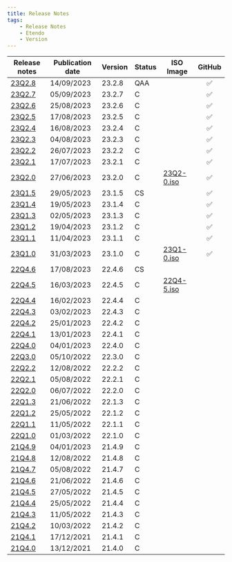 ```yaml
---
title: Release Notes
tags:
    - Release Notes
    - Etendo
    - Version
---
```


| Release notes | Publication date | Version | Status | ISO Image | GitHub |
| ---           | ---              | ---     | ---    | ---       | :---:  |
| [23Q2.8](/whats-new/release-notes/etendo-classic/versions/23Q2-8) | 14/09/2023 | 23.2.8 | QAA	| | :white_check_mark:|
| [23Q2.7](/whats-new/release-notes/etendo-classic/versions/23Q2-7) | 05/09/2023 | 23.2.7 | C	| | :white_check_mark:|
| [23Q2.6](/whats-new/release-notes/etendo-classic/versions/23Q2-6) | 25/08/2023 | 23.2.6 | C	| | :white_check_mark:|
| [23Q2.5](/whats-new/release-notes/etendo-classic/versions/23Q2-5) | 17/08/2023 | 23.2.5 | C	| | :white_check_mark:|
| [23Q2.4](/whats-new/release-notes/etendo-classic/versions/23Q2-4) | 16/08/2023 | 23.2.4 | C	| | :white_check_mark:|
| [23Q2.3](/whats-new/release-notes/etendo-classic/versions/23Q2-3) | 04/08/2023 | 23.2.3 | C	| | :white_check_mark:|
| [23Q2.2](/whats-new/release-notes/etendo-classic/versions/23Q2-2) | 26/07/2023 | 23.2.2 | C	| | :white_check_mark:|
| [23Q2.1](/whats-new/release-notes/etendo-classic/versions/23Q2-1) | 17/07/2023 | 23.2.1 | C  	| | :white_check_mark:|
| [23Q2.0](/whats-new/release-notes/etendo-classic/versions/23Q2-0) | 27/06/2023 | 23.2.0 | C	| [23Q2-0.iso](https://etendo-appliances.s3.eu-west-1.amazonaws.com/etendo/iso/etendo-23Q2.0.iso)| :white_check_mark:|
| [23Q1.5](/whats-new/release-notes/etendo-classic/versions/23Q1-5) | 29/05/2023 | 23.1.5 | CS 	| | :white_check_mark:|
| [23Q1.4](/whats-new/release-notes/etendo-classic/versions/23Q1-4) | 19/05/2023 | 23.1.4 | C 	| | :white_check_mark:|
| [23Q1.3](/whats-new/release-notes/etendo-classic/versions/23Q1-3) | 02/05/2023 | 23.1.3 | C 	| | :white_check_mark:|
| [23Q1.2](/whats-new/release-notes/etendo-classic/versions/23Q1-2) | 19/04/2023 | 23.1.2 | C	| | :white_check_mark:|
| [23Q1.1](/whats-new/release-notes/etendo-classic/versions/23Q1-1) | 11/04/2023 | 23.1.1 | C  	| | :white_check_mark:|
| [23Q1.0](/whats-new/release-notes/etendo-classic/versions/23Q1-0) | 31/03/2023 | 23.1.0 | C  	| [23Q1-0.iso](https://etendo-appliances.s3.eu-west-1.amazonaws.com/etendo/iso/etendo-23Q1.3.iso) | :white_check_mark:| 
| [22Q4.6](/whats-new/release-notes/etendo-classic/versions/22Q4-6) | 17/08/2023 | 22.4.6 | CS  | | |
| [22Q4.5](/whats-new/release-notes/etendo-classic/versions/22Q4-5) | 16/03/2023 | 22.4.5 | C  | [22Q4-5.iso](https://etendo-appliances.s3.eu-west-1.amazonaws.com/etendo/iso/etendo-22Q4-5.iso)| |
| [22Q4.4](/whats-new/release-notes/etendo-classic/versions/22Q4-4) | 16/02/2023 | 22.4.4 | C   | | |
| [22Q4.3](/whats-new/release-notes/etendo-classic/versions/22Q4-3) | 03/02/2023 | 22.4.3 | C   | | |
| [22Q4.2](/whats-new/release-notes/etendo-classic/versions/22Q4-2) | 25/01/2023 | 22.4.2 | C   | | |
| [22Q4.1](/whats-new/release-notes/etendo-classic/versions/22Q4-1) | 13/01/2023 | 22.4.1 | C   | | |
| [22Q4.0](/whats-new/release-notes/etendo-classic/versions/22Q4-0) | 04/01/2023 | 22.4.0 | C   | | |
| [22Q3.0](/whats-new/release-notes/etendo-classic/versions/22Q3-0) | 05/10/2022 | 22.3.0 | C   | | |
| [22Q2.2](/whats-new/release-notes/etendo-classic/versions/22Q2-2) | 12/08/2022 | 22.2.2 | C   | | |
| [22Q2.1](/whats-new/release-notes/etendo-classic/versions/22Q2-1) | 05/08/2022 | 22.2.1 | C   | | |
| [22Q2.0](/whats-new/release-notes/etendo-classic/versions/22Q2-0) | 06/07/2022 | 22.2.0 | C   | | |
| [22Q1.3](/whats-new/release-notes/etendo-classic/versions/22Q1-3) | 21/06/2022 | 22.1.3 | C   | | |
| [22Q1.2](/whats-new/release-notes/etendo-classic/versions/22Q1-2) | 25/05/2022 | 22.1.2 | C   | | |
| [22Q1.1](/whats-new/release-notes/etendo-classic/versions/22Q1-1) | 11/05/2022 | 22.1.1 | C   | | |
| [22Q1.0](/whats-new/release-notes/etendo-classic/versions/22Q1-0) | 01/03/2022 | 22.1.0 | C   | | |
| [21Q4.9](/whats-new/release-notes/etendo-classic/versions/21Q4-9) | 04/01/2023 | 21.4.9 | C   | | |
| [21Q4.8](/whats-new/release-notes/etendo-classic/versions/21Q4-8) | 12/08/2022 | 21.4.8 | C   | | |
| [21Q4.7](/whats-new/release-notes/etendo-classic/versions/21Q4-7) | 05/08/2022 | 21.4.7 | C   | | |
| [21Q4.6](/whats-new/release-notes/etendo-classic/versions/21Q4-6) | 21/06/2022 | 21.4.6 | C   | | |
| [21Q4.5](/whats-new/release-notes/etendo-classic/versions/21Q4-5) | 27/05/2022 | 21.4.5 | C   | | |
| [21Q4.4](/whats-new/release-notes/etendo-classic/versions/21Q4-4) | 25/05/2022 | 21.4.4 | C   | | |
| [21Q4.3](/whats-new/release-notes/etendo-classic/versions/21Q4-3) | 11/05/2022 | 21.4.3 | C   | | |
| [21Q4.2](/whats-new/release-notes/etendo-classic/versions/21Q4-2) | 10/03/2022 | 21.4.2 | C   | | |
| [21Q4.1](/whats-new/release-notes/etendo-classic/versions/21Q4-1) | 17/12/2021 | 21.4.1 | C   | | |
| [21Q4.0](/whats-new/release-notes/etendo-classic/versions/21Q4-0) | 13/12/2021 | 21.4.0 | C   | | |